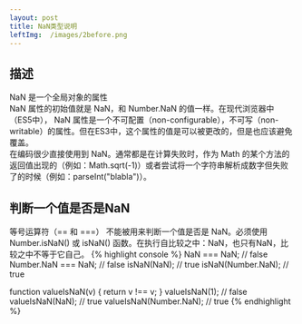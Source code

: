 ```yaml
---
layout: post
title: NaN类型说明
leftImg:  /images/2before.png
---
```


## 描述
NaN 是一个全局对象的属性<br>
NaN 属性的初始值就是 NaN，和 Number.NaN 的值一样。在现代浏览器中（ES5中）， NaN 属性是一个不可配置（non-configurable），不可写（non-writable）的属性。但在ES3中，这个属性的值是可以被更改的，但是也应该避免覆盖。<br>
在编码很少直接使用到 NaN。通常都是在计算失败时，作为 Math 的某个方法的返回值出现的（例如：Math.sqrt(-1)）或者尝试将一个字符串解析成数字但失败了的时候（例如：parseInt("blabla")）。
## 判断一个值是否是NaN
等号运算符（== 和 ===） 不能被用来判断一个值是否是 NaN。必须使用 Number.isNaN() 或 isNaN() 函数。在执行自比较之中：NaN，也只有NaN，比较之中不等于它自己。
{% highlight console %}
NaN === NaN;        // false
Number.NaN === NaN; // false
isNaN(NaN);         // true
isNaN(Number.NaN);  // true

function valueIsNaN(v) { return v !== v; }
valueIsNaN(1);          // false
valueIsNaN(NaN);        // true
valueIsNaN(Number.NaN); // true
{% endhighlight %}